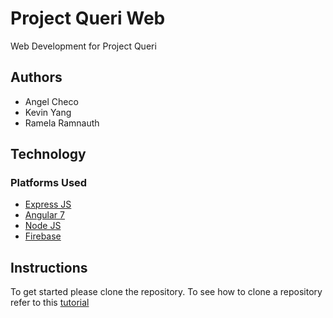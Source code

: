 # Project Queri Web 

Web Development for Project Queri

## Authors

* Angel Checo
* Kevin Yang
* Ramela Ramnauth

## Technology

### Platforms Used

* [Express JS](https://expressjs.com/)
* [Angular 7](https://angular.io/)
* [Node JS](https://nodejs.org/en/)
* [Firebase](https://firebase.google.com/)


## Instructions

To get started please clone the repository. To see how to clone a repository refer to this 
[tutorial](https://help.github.com/en/articles/cloning-a-repository)

